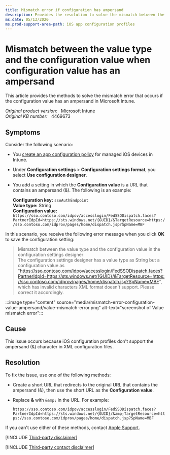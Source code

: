 ```yaml
---
title: Mismatch error if configuration has ampersand
description: Provides the resolution to solve the mismatch between the value type and the configuration value error.
ms.date: 05/13/2020
ms.prod-support-area-path: iOS app configuration profiles
---
```

# Mismatch between the value type and the configuration value when configuration value has an ampersand

This article provides the methods to solve the mismatch error that occurs if the configuration value has an ampersand in Microsoft Intune.

_Original product version:_ &nbsp; Microsoft Intune  
_Original KB number:_ &nbsp; 4469673

## Symptoms

Consider the following scenario:

- You [create an app configuration policy](/mem/intune/apps/app-configuration-policies-use-ios#create-an-app-configuration-policy) for managed iOS devices in Intune.
- Under **Configuration settings** > **Configuration settings format**, you select **Use configuration designer**.
- You add a setting in which the **Configuration value** is a URL that contains an ampersand (&). The following is an example:

    **Configuration key:** `ssoAuthEndpoint`  
    **Value type:** String  
    **Configuration value:** `https://sso.contoso.com/idpov/accesslogin/FedSSODispatch.faces?PartnerIdpId=https://sts.windows.net/{GUID}/&TargetResource=https://sso.contoso.com/idprov/pages/home/dispatch.jsp?SpName=MBF`

In this scenario, you receive the following error message when you click **OK** to save the configuration setting:

> Mismatch between the value type and the configuration value in the configuration settings designer  
> The configuration settings designer has a value type as String but a configuration value as "https://sso.contoso.com/idpov/accesslogin/FedSSODispatch.faces?PartnerIdpId=https://sts.windows.net/{GUID}/&TargetResource=https://sso.contoso.com/idprov/pages/home/dispatch.jsp?SpName=MBF", which has invalid characters XML format doesn't support. Please correct it accordingly.

:::image type="content" source="media/mismatch-error-configuration-value-ampersand/value-mismatch-error.png" alt-text="screenshot of Value mismatch error":::

## Cause

This issue occurs because iOS configuration profiles don't support the ampersand (&) character in XML configuration files.

## Resolution

To fix the issue, use one of the following methods:

- Create a short URL that redirects to the original URL that contains the ampersand (&), then use the short URL as the **Configuration value**.
- Replace **&** with `&amp;` in the URL. For example:

    `https://sso.contoso.com/idpov/accesslogin/FedSSODispatch.faces?PartnerIdpId=https://sts.windows.net/{GUID}/&amp;TargetResource=https://sso.contoso.com/idprov/pages/home/dispatch.jsp?SpName=MBF`

If you can't use either of these methods, contact [Apple Support](https://support.apple.com/).

[!INCLUDE [Third-party disclaimer](../../includes/third-party-disclaimer.md)]

[!INCLUDE [Third-party contact disclaimer](../../includes/third-party-contact-disclaimer.md)]
